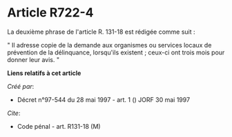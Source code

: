 # Article R722-4

La deuxième phrase de l'article R. 131-18 est rédigée comme suit :

" Il adresse copie de la demande aux organismes ou services locaux de prévention de la délinquance, lorsqu'ils existent ;
ceux-ci ont trois mois pour donner leur avis. "

**Liens relatifs à cet article**

_Créé par_:

  - Décret n°97-544 du 28 mai 1997 - art. 1 () JORF 30 mai 1997

_Cite_:

  - Code pénal - art. R131-18 (M)
